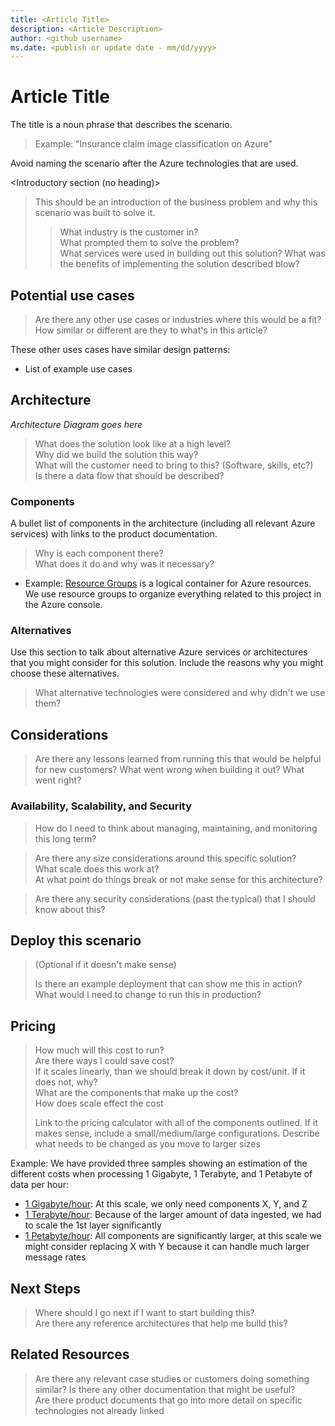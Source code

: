 ```yaml
---
title: <Article Title>
description: <Article Description>
author: <github username>
ms.date: <publish or update date - mm/dd/yyyy>
---
```

# Article Title

The title is a noun phrase that describes the scenario.

> Example: "Insurance claim image classification on Azure"

Avoid naming the scenario after the Azure technologies that are used.

<Introductory section (no heading)>

> This should be an introduction of the business problem and why this scenario was built to solve it.
>> What industry is the customer in?  
>> What prompted them to solve the problem?  
>> What services were used in building out this solution?
>> What was the benefits of implementing the solution described blow?

## Potential use cases

> Are there any other use cases or industries where this would be a fit?  
> How similar or different are they to what's in this article?

These other uses cases have similar design patterns:

* List of example use cases

## Architecture

*Architecture Diagram goes here*

> What does the solution look like at a high level?  
> Why did we build the solution this way?  
> What will the customer need to bring to this?  (Software, skills, etc?)  
> Is there a data flow that should be described?

### Components

A bullet list of components in the architecture (including all relevant Azure services) with links to the product documentation.

> Why is each component there?  
> What does it do and why was it necessary?

* Example: [Resource Groups][resource-groups] is a logical container for Azure resources.  We use resource groups to organize everything related to this project in the Azure console.

### Alternatives

Use this section to talk about alternative Azure services or architectures that you might consider for this solution. Include the reasons why you might choose these alternatives.

> What alternative technologies were considered and why didn't we use them?

## Considerations

> Are there any lessons learned from running this that would be helpful for new customers?  What went wrong when building it out?  What went right?

### Availability, Scalability, and Security

> How do I need to think about managing, maintaining, and monitoring this long term?

> Are there any size considerations around this specific solution?  
> What scale does this work at?  
> At what point do things break or not make sense for this architecture?

> Are there any security considerations (past the typical) that I should know about this?

## Deploy this scenario

> (Optional if it doesn't make sense)
>
> Is there an example deployment that can show me this in action?  What would I need to change to run this in production?

## Pricing

> How much will this cost to run?  
> Are there ways I could save cost?  
> If it scales linearly, than we should break it down by cost/unit.  If it does not, why?  
> What are the components that make up the cost?  
> How does scale effect the cost  
> 
> Link to the pricing calculator with all of the components outlined.  If it makes sense, include a small/medium/large configurations.  Describe what needs to be changed as you move to larger sizes

Example: We have provided three samples showing an estimation of the different costs when processing 1 Gigabyte, 1 Terabyte, and 1 Petabyte of data per hour:

* [1 Gigabyte/hour][small-pricing]: At this scale, we only need components X, Y, and Z
* [1 Terabyte/hour][medium-pricing]: Because of the larger amount of data ingested, we had to scale the 1st layer significantly
* [1 Petabyte/hour][large-pricing]: All components are significantly larger, at this scale we might consider replacing X with Y because it can handle much larger message rates

## Next Steps

> Where should I go next if I want to start building this?  
> Are there any reference architectures that help me build this?

## Related Resources

> Are there any relevant case studies or customers doing something similar?
> Is there any other documentation that might be useful?  
> Are there product documents that go into more detail on specific technologies not already linked

<!-- links -->
[small-pricing]: https://azure.com/e/
[medium-pricing]: https://azure.com/e/
[large-pricing]: https://azure.com/e/
[availability]: /azure/architecture/checklist/availability
[resource-groups]: /azure/azure-resource-manager/resource-group-overview
[resiliency]: /azure/architecture/resiliency/
[security]: /azure/security/
[scalability]: /azure/architecture/checklist/scalability
